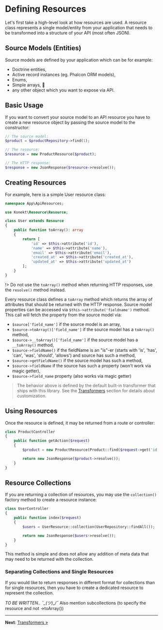 # Defining Resources

Let's first take a high-level look at how resources are used. A resource class represents a single
model/entity from your application that needs to be transformed into a structure of your API
(most often JSON).

## Source Models (Entities)

Source models are defined by your application which can be for example:

- Doctrine entities,
- Active record instances (eg. Phalcon ORM models),
- Enums,
- Simple arrays, 🤪
- any other object which you want to expose via API.

## Basic Usage

If you want to convert your source model to an API resource you have to create a new resource object
by passing the source model to the constructor:

```php
// The source model:
$product = $productRepository->find(1);

// The resource:
$resource = new ProductResource($product);

// The HTTP response:
$response = new JsonResponse($resource->resolve());
```

## Creating Resources

For example, here is a simple User resource class:

```php
namespace App\ApiResources;

use Konekt\Resource\Resource;

class User extends Resource
{
    public function toArray(): array
    {
        return [
            'id' => $this->attribute('id'),
            'name' => $this->attribute('name'),
            'email' => $this->attribute('email'),
            'created_at' => $this->attribute('created_at'),
            'updated_at' => $this->attribute('updated_at')
        ];
    }
}
```

!> Do not use the `toArray()` method when returning HTTP responses, use the `resolve()` method instead.

Every resource class defines a `toArray` method which returns the array of attributes that should be
returned with the HTTP response. Source model properties can be accessed via
`$this->attribute('fieldname')` method. This call will fetch the property from the source model via:

- `$source['field_name']` if the source model is an array,
- `$source->toArray()['field_name']` if the source model has a `toArray()` method,
- `$source->__toArray()['field_name']` if the source model has a `__toArray()` method,
- `$source->fieldName()` if the fieldName is an "is"-er (starts with 'is', 'has', 'can', 'was', 'should', 'allows') and source has such a method,
- `$source->getFieldName()` if the source model has such a method,
- `$source->fieldName` if the source has such a property (won't work via magic getter),
- `$source->field_name` property (also works via magic getter)

> The behavior above is defined by the default built-in transformer that ships with this library.
> See the [Transformers](transformers.md) section for details about customization.

## Using Resources

Once the resource is defined, it may be returned from a route or controller:

```php
class ProductController
{
    public function getAction($request)
    {
        $product = new ProductResource(Product::find($request->get('id')));

        return new JsonResponse($product->resolve());
    }
}
```

## Resource Collections

If you are returning a collection of resources, you may use the
`collection()` factory method to create a resource instance:

```php
class UserController
{
    public function index($request)
    {
        $users = UserResource::collection(UserRepository::findAll());

        return new JsonResponse($users->resolve());
    }
}
```

This method is simple and does not allow any addition of meta data that
may need to be returned with the collection.

### Separating Collections and Single Resources

If you would like to return responses in different format for collections
than for single resources, then you have to create a dedicated resource
to represent the collection.

*TO BE WRITTEN.. ¯\_(ツ)_/¯*
Also mention subcollections (to specify the resource and not ->toArray())

---

**Next**: [Transformers &raquo;](transformers.md)
